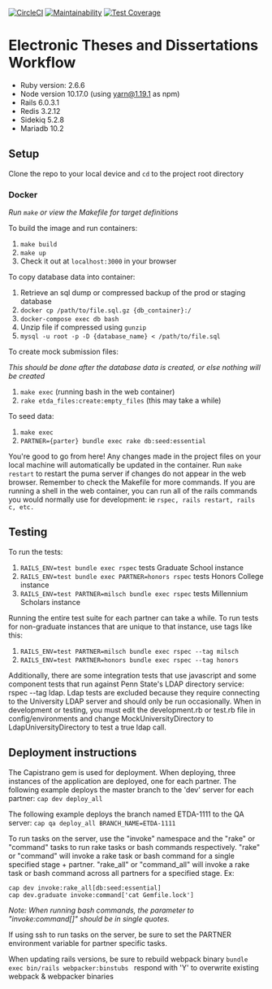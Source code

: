 [![CircleCI](https://circleci.com/gh/psu-stewardship/etda_workflow.svg?style=svg)](https://circleci.com/gh/psu-stewardship/etda_workflow)
[![Maintainability](https://api.codeclimate.com/v1/badges/a38c9040c48fe53aaa85/maintainability)](https://codeclimate.com/github/psu-stewardship/etda_workflow/maintainability)
[![Test Coverage](https://api.codeclimate.com/v1/badges/a38c9040c48fe53aaa85/test_coverage)](https://codeclimate.com/github/psu-stewardship/etda_workflow/test_coverage)

# Electronic Theses and Dissertations Workflow 

* Ruby version: 2.6.6
* Node version 10.17.0 (using yarn@1.19.1 as npm)
* Rails 6.0.3.1
* Redis 3.2.12
* Sidekiq 5.2.8
* Mariadb 10.2
 
## Setup

Clone the repo to your local device and `cd` to the project root directory

### Docker

*Run `make` or view the Makefile for target definitions*

To build the image and run containers:

 1. `make build`
 2. `make up`
 3. Check it out at `localhost:3000` in your browser
    
To copy database data into container:

1. Retrieve an sql dump or compressed backup of the prod or staging database
2. `docker cp /path/to/file.sql.gz {db_container}:/`
3. `docker-compose exec db bash` 
4. Unzip file if compressed using `gunzip`
5. `mysql -u root -p -D {database_name} < /path/to/file.sql` 
    
To create mock submission files:

*This should be done after the database data is created, or else nothing will be created*

1. `make exec` (running bash in the web container)
2. `rake etda_files:create:empty_files` (this may take a while)

To seed data:

1. `make exec`
2. `PARTNER={parter} bundle exec rake db:seed:essential`
    
You're good to go from here!  Any changes made in the project files on your local machine will automatically be updated in the container.  Run `make restart` to restart the puma server if changes do not appear in the web browser.  Remember to check the Makefile for more commands.  If you are running a shell in the web container, you can run all of the rails commands you would normally use for development: ie `rspec, rails restart, rails c, etc.`

## Testing
 

   To run the tests: 
   1.  `RAILS_ENV=test bundle exec rspec` tests Graduate School instance   
   2.  `RAILS_ENV=test bundle exec PARTNER=honors rspec` tests Honors College instance
   3.  `RAILS_ENV=test PARTNER=milsch bundle exec rspec` tests Millennium Scholars instance
   
   Running the entire test suite for each partner can take a while.  To run tests for non-graduate instances that are unique to that instance, use tags like this:
   
   1. `RAILS_ENV=test PARTNER=milsch bundle exec rspec --tag milsch`
   1. `RAILS_ENV=test PARTNER=honors bundle exec rspec --tag honors`

   Additionally, there are some integration tests that use javascript and some component tests that run against Penn State's LDAP directory service: rspec --tag ldap. Ldap tests are excluded because they require connecting to the University LDAP server and should only be run occasionally.  When in development or testing, you must edit the development.rb or test.rb file in config/environments and change MockUniversityDirectory to LdapUniversityDirectory to test a true ldap call.

## Deployment instructions

The Capistrano gem is used for deployment.
When deploying, three instances of the application are
deployed, one for each partner.  The following example deploys the master branch to the 'dev' server for each partner:
`cap dev deploy_all`

The following example deploys the branch named ETDA-1111 to the QA server:
`cap qa deploy_all BRANCH_NAME=ETDA-1111`

To run tasks on the server, use the "invoke" namespace and the "rake" or "command" tasks to run rake tasks or bash commands respectively.  "rake" or "command" will invoke a rake task or bash command for a single specified stage + partner.  "rake_all" or "command_all" will invoke a rake task or bash command across all partners for a specified stage.  Ex:

    cap dev invoke:rake_all[db:seed:essential]
    cap dev.graduate invoke:command['cat Gemfile.lock']
    
*Note: When running bash commands, the parameter to "invoke:command[]" should be in single quotes.*

If using ssh to run tasks on the server, be sure to set the PARTNER environment variable for partner specific tasks.
    
When updating rails versions, be sure to rebuild webpack binary `bundle exec bin/rails webpacker:binstubs
` respond with 'Y' to overwrite existing webpack & webpacker binaries    

 
